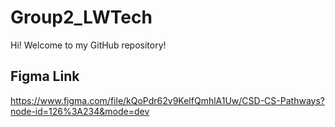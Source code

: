 # Group2_LWTech

Hi! Welcome to my GitHub repository! 

## Figma Link

https://www.figma.com/file/kQoPdr62v9KelfQmhlA1Uw/CSD-CS-Pathways?node-id=126%3A234&mode=dev

